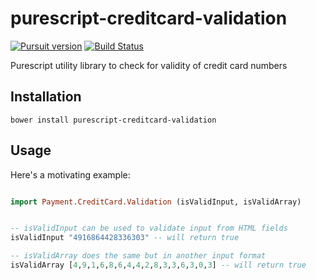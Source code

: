 # purescript-creditcard-validation

[![Pursuit version](https://pursuit.purescript.org/packages/purescript-creditcard-validation/badge)](https://pursuit.purescript.org/packages/purescript-creditcard-validation)
[![Build Status](https://travis-ci.org/ersocon/purescript-creditcard-validation.svg?branch=master)](https://travis-ci.org/ersocon/purescript-creditcard-validation)

Purescript utility library to check for validity of credit card numbers

## Installation

```
bower install purescript-creditcard-validation
```

## Usage

Here's a motivating example:

```purescript

import Payment.CreditCard.Validation (isValidInput, isValidArray)


-- isValidInput can be used to validate input from HTML fields
isValidInput "4916864428336303" -- will return true

-- isValidArray does the same but in another input format
isValidArray [4,9,1,6,8,6,4,4,2,8,3,3,6,3,0,3] -- will return true
```

